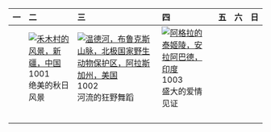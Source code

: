 | 一   | 二                                                                                                                                                                                           | 三                                                                                                                                                                                                              | 四                                                                                                                                                                                                     | 五   | 六   | 日   |
|:----|:--------------------------------------------------------------------------------------------------------------------------------------------------------------------------------------------|:---------------------------------------------------------------------------------------------------------------------------------------------------------------------------------------------------------------|:------------------------------------------------------------------------------------------------------------------------------------------------------------------------------------------------------|:----|:----|:----|
|     | [![](https://www.bing.com/th?id=OHR.NationalDay2024_ZH-CN7026189162_320x240.jpg '禾木村的风景，新疆，中国')](https://www.bing.com/th?id=OHR.NationalDay2024_ZH-CN7026189162_UHD.jpg)<br>1001<br>绝美的秋日风景 | [![](https://www.bing.com/th?id=OHR.WindRiverAlaska_ZH-CN7317039321_320x240.jpg '温德河，布鲁克斯山脉，北极国家野生动物保护区，阿拉斯加州，美国')](https://www.bing.com/th?id=OHR.WindRiverAlaska_ZH-CN7317039321_UHD.jpg)<br>1002<br>河流的狂野舞蹈 | [![](https://www.bing.com/th?id=OHR.TajMahalReflection_ZH-CN7498774173_320x240.jpg '阿格拉的泰姬陵，安拉阿巴德，印度')](https://www.bing.com/th?id=OHR.TajMahalReflection_ZH-CN7498774173_UHD.jpg)<br>1003<br>盛大的爱情见证 |     |     |     |
|     |                                                                                                                                                                                             |                                                                                                                                                                                                                |                                                                                                                                                                                                       |     |     |     |
|     |                                                                                                                                                                                             |                                                                                                                                                                                                                |                                                                                                                                                                                                       |     |     |     |
|     |                                                                                                                                                                                             |                                                                                                                                                                                                                |                                                                                                                                                                                                       |     |     |     |
|     |                                                                                                                                                                                             |                                                                                                                                                                                                                |                                                                                                                                                                                                       |     |     |     |